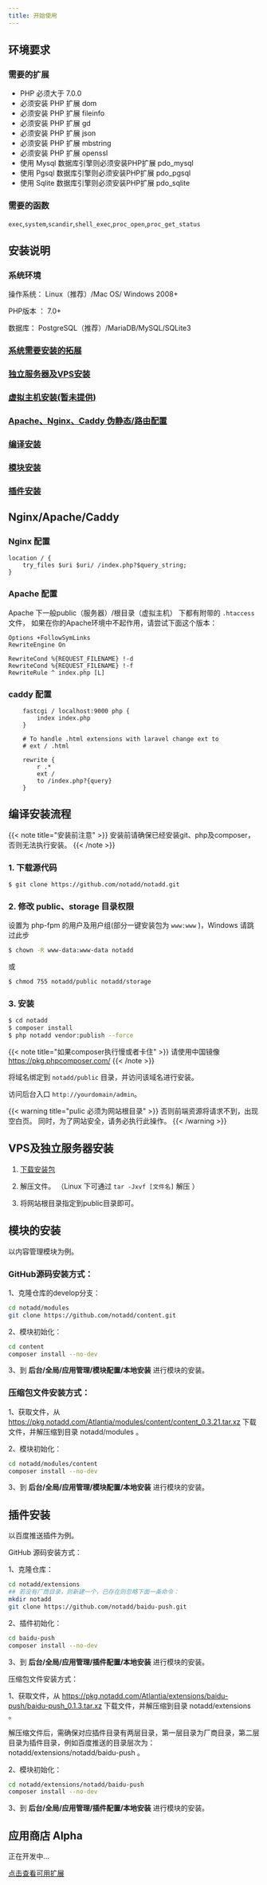 ```yaml
---
title: 开始使用
---
```


## 环境要求


### 需要的扩展

* PHP 必须大于 7.0.0
* 必须安装 PHP 扩展 dom
* 必须安装 PHP 扩展 fileinfo
* 必须安装 PHP 扩展 gd
* 必须安装 PHP 扩展 json
* 必须安装 PHP 扩展 mbstring
* 必须安装 PHP 扩展 openssl
* 使用 Mysql 数据库引擎则必须安装PHP扩展 pdo_mysql
* 使用 Pgsql 数据库引擎则必须安装PHP扩展 pdo_pgsql
* 使用 Sqlite 数据库引擎则必须安装PHP扩展 pdo_sqlite

### 需要的函数

`exec`,`system`,`scandir`,`shell_exec`,`proc_open`,`proc_get_status`


## 安装说明

### 系统环境

操作系统： Linux（推荐）/Mac OS/ Windows 2008+

PHP版本 ： 7.0+

数据库： PostgreSQL（推荐）/MariaDB/MySQL/SQLite3


### [系统需要安装的拓展](/#/v1.0/zh-CN/installations/first)

### [独立服务器及VPS安装](/#/v1.0/zh-CN/installations/vps)

### [虚拟主机安装(暂未提供)](/#/v1.0/zh-CN/installations/vhost)

### [Apache、Nginx、Caddy 伪静态/路由配置](/#/v1.0/zh-CN/installations/conf)

### [编译安装](/#/v1.0/zh-CN/installations/compile)

### [模块安装](/#/v1.0/zh-CN/installations/module)

### [插件安装](/#/v1.0/zh-CN/installations/extension)

## Nginx/Apache/Caddy

### Nginx 配置

```
location / {
    try_files $uri $uri/ /index.php?$query_string;
}
```

### Apache 配置

Apache 下一般public（服务器）/根目录（虚拟主机） 下都有附带的 `.htaccess` 文件，
如果在你的Apache环境中不起作用，请尝试下面这个版本：

```
Options +FollowSymLinks
RewriteEngine On

RewriteCond %{REQUEST_FILENAME} !-d
RewriteCond %{REQUEST_FILENAME} !-f
RewriteRule ^ index.php [L]
```
### caddy 配置

```
    fastcgi / localhost:9000 php {
        index index.php
    }

    # To handle .html extensions with laravel change ext to
    # ext / .html

    rewrite {
        r .*
        ext /
        to /index.php?{query}
    }
 ```
## 编译安装流程

{{< note title="安装前注意" >}}
安装前请确保已经安装git、php及composer，否则无法执行安装。
{{< /note >}}


### 1. 下载源代码

```bash
$ git clone https://github.com/notadd/notadd.git
```

### 2. 修改 public、storage 目录权限

设置为 php-fpm 的用户及用户组(部分一键安装包为 `www:www` )，Windows 请跳过此步

```bash
$ chown -R www-data:www-data notadd
```

或

```bash
$ chmod 755 notadd/public notadd/storage
```

### 3. 安装

```bash
$ cd notadd
$ composer install
$ php notadd vendor:publish --force
```
{{< note title="如果composer执行慢或者卡住" >}}
请使用中国镜像 https://pkg.phpcomposer.com/
{{< /note >}}

将域名绑定到 `notadd/public` 目录，并访问该域名进行安装。

访问后台入口 `http://yourdomain/admin`。

{{< warning title="pulic 必须为网站根目录" >}}
否则前端资源将请求不到，出现空白页。
同时，为了网站安全，请务必执行此操作。
{{< /warning >}}

## VPS及独立服务器安装

1. [下载安装包](https://downloads.notadd.com/vps/)

2. 解压文件。 （Linux 下可通过 `tar -Jxvf [文件名]` 解压  ）

3. 将网站根目录指定到public目录即可。


## 模块的安装

以内容管理模块为例。



### GitHub源码安装方式：

1、克隆仓库的develop分支：

```bash
cd notadd/modules
git clone https://github.com/notadd/content.git
```

2、模块初始化：

```bash
cd content
composer install --no-dev
```

3、到 **后台/全局/应用管理/模块配置/本地安装** 进行模块的安装。


### 压缩包文件安装方式：

1、获取文件，从 https://pkg.notadd.com/Atlantia/modules/content/content_0.3.21.tar.xz 下载文件，并解压缩到目录 notadd/modules 。

2、模块初始化：

```bash
cd notadd/modules/content
composer install --no-dev
```

3、到 **后台/全局/应用管理/模块配置/本地安装** 进行模块的安装。


## 插件安装

以百度推送插件为例。

GitHub 源码安装方式：

1、克隆仓库：

```bash
cd notadd/extensions
## 若没有厂商目录，则新建一个，已存在则忽略下面一条命令：
mkdir notadd
git clone https://github.com/notadd/baidu-push.git
```

2、插件初始化：

```bash
cd baidu-push
composer install --no-dev
```

3、到 **后台/全局/应用管理/插件配置/本地安装** 进行模块的安装。

压缩包文件安装方式：

1、获取文件，从 https://pkg.notadd.com/Atlantia/extensions/baidu-push/baidu-push_0.1.3.tar.xz 下载文件，并解压缩到目录 notadd/extensions 。

解压缩文件后，需确保对应插件目录有两层目录，第一层目录为厂商目录，第二层目录为插件目录，例如百度推送的目录层次为： notadd/extensions/notadd/baidu-push 。

2、模块初始化：

```bash
cd notadd/extensions/notadd/baidu-push
composer install --no-dev
```

3、到 **后台/全局/应用管理/插件配置/本地安装** 进行模块的安装。


## 应用商店 Alpha

正在开发中...

[点击查看可用扩展](https://bbs.notadd.com/topic/7/notadd-%E6%A8%A1%E5%9D%97%E6%8F%92%E4%BB%B6%E6%A8%A1%E6%9D%BF%E6%8B%93%E5%B1%95-%E8%BF%9B%E5%BA%A6%E8%A1%A8)


